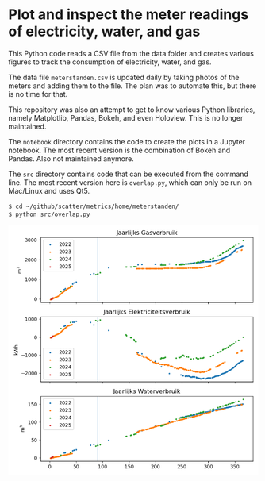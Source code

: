 # Plot and inspect the meter readings of electricity, water, and gas

This Python code reads a CSV file from the data folder and creates various figures to track the consumption of electricity, water, and gas.

The data file `meterstanden.csv` is updated daily by taking photos of the meters and adding them to the file. The plan was to automate this, but there is no time for that.

This repository was also an attempt to get to know various Python libraries, namely Matplotlib, Pandas, Bokeh, and even Holoview. This is no longer maintained.

The `notebook` directory contains the code to create the plots in a Jupyter notebook. The most recent version is the combination of Bokeh and Pandas. Also not maintained anymore.

The `src` directory contains code that can be executed from the command line. The most recent version here is `overlap.py`, which can only be run on Mac/Linux and uses Qt5.

```
$ cd ~/github/scatter/metrics/home/meterstanden/
$ python src/overlap.py
```

![](gas-electricity-water.png)
